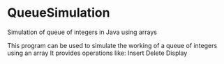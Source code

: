 # QueueSimulation

Simulation of queue of integers in Java using arrays

This program can be used to simulate the working of a queue of integers using an array
It provides operations like: 
  Insert
  Delete 
  Display
